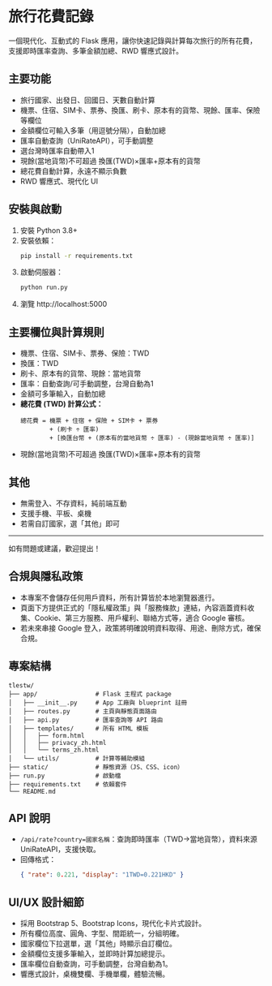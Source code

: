 # 旅行花費記錄

一個現代化、互動式的 Flask 應用，讓你快速記錄與計算每次旅行的所有花費，支援即時匯率查詢、多筆金額加總、RWD 響應式設計。

## 主要功能
- 旅行國家、出發日、回國日、天數自動計算
- 機票、住宿、SIM卡、票券、換匯、刷卡、原本有的貨幣、現餘、匯率、保險等欄位
- 金額欄位可輸入多筆（用逗號分隔），自動加總
- 匯率自動查詢（UniRateAPI），可手動調整
- 選台灣時匯率自動帶入1
- 現餘(當地貨幣)不可超過 換匯(TWD)×匯率+原本有的貨幣
- 總花費自動計算，永遠不顯示負數
- RWD 響應式、現代化 UI

## 安裝與啟動
1. 安裝 Python 3.8+
2. 安裝依賴：
   ```bash
   pip install -r requirements.txt
   ```
3. 啟動伺服器：
   ```bash
   python run.py
   ```
4. 瀏覽 http://localhost:5000

## 主要欄位與計算規則
- 機票、住宿、SIM卡、票券、保險：TWD
- 換匯：TWD
- 刷卡、原本有的貨幣、現餘：當地貨幣
- 匯率：自動查詢/可手動調整，台灣自動為1
- 金額可多筆輸入，自動加總
- **總花費 (TWD) 計算公式：**
  ```
  總花費 = 機票 + 住宿 + 保險 + SIM卡 + 票券
          + (刷卡 ÷ 匯率)
          + [換匯台幣 + (原本有的當地貨幣 ÷ 匯率) - (現餘當地貨幣 ÷ 匯率)]
  ```
- 現餘(當地貨幣)不可超過 換匯(TWD)×匯率+原本有的貨幣

## 其他
- 無需登入、不存資料，純前端互動
- 支援手機、平板、桌機
- 若需自訂國家，選「其他」即可

---
如有問題或建議，歡迎提出！ 

## 合規與隱私政策

- 本專案不會儲存任何用戶資料，所有計算皆於本地瀏覽器進行。
- 頁面下方提供正式的「隱私權政策」與「服務條款」連結，內容涵蓋資料收集、Cookie、第三方服務、用戶權利、聯絡方式等，適合 Google 審核。
- 若未來串接 Google 登入，政策將明確說明資料取得、用途、刪除方式，確保合規。

## 專案結構

```
tlestw/
├── app/                # Flask 主程式 package
│   ├── __init__.py     # App 工廠與 blueprint 註冊
│   ├── routes.py       # 主頁與靜態頁面路由
│   ├── api.py          # 匯率查詢等 API 路由
│   ├── templates/      # 所有 HTML 模板
│   │   ├── form.html
│   │   ├── privacy_zh.html
│   │   └── terms_zh.html
│   └── utils/          # 計算等輔助模組
├── static/             # 靜態資源（JS、CSS、icon）
├── run.py              # 啟動檔
├── requirements.txt    # 依賴套件
└── README.md
```

## API 說明

- `/api/rate?country=國家名稱`：查詢即時匯率（TWD→當地貨幣），資料來源 UniRateAPI，支援快取。
- 回傳格式：
  ```json
  { "rate": 0.221, "display": "1TWD=0.221HKD" }
  ```

## UI/UX 設計細節

- 採用 Bootstrap 5、Bootstrap Icons，現代化卡片式設計。
- 所有欄位高度、圓角、字型、間距統一，分組明確。
- 國家欄位下拉選單，選「其他」時顯示自訂欄位。
- 金額欄位支援多筆輸入，並即時計算加總提示。
- 匯率欄位自動查詢，可手動調整，台灣自動為1。
- 響應式設計，桌機雙欄、手機單欄，體驗流暢。 